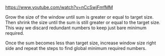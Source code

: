 https://www.youtube.com/watch?v=nCcSwjFmfMM

Grow the size of the window until sum is greater or equal to target size.  
Then shrink the size until the sum is still greater or equal to the target size. This way we discard redundant numbers to keep just bare minimum required.

Once the sum becomes less than target size, increase window size right side and repeat the steps to find global minimum required numbers.
